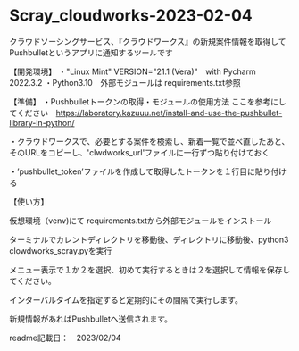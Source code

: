 # Scray_cloudworks-2023-02-04
クラウドソーシングサービス、『クラウドワークス』の新規案件情報を取得してPushbulletというアプリに通知するツールです

【開発環境】
  ・"Linux Mint" VERSION="21.1 (Vera)"　with Pycharm 2022.3.2
  ・Python3.10　外部モジュールは requirements.txt参照

【準備】
・Pushbulletトークンの取得・モジュールの使用方法
    ここを参考にしてください　https://laboratory.kazuuu.net/install-and-use-the-pushbullet-library-in-python/
    
・クラウドワークスで、必要とする案件を検索し、新着一覧で並べ直したあと、そのURLをコピーし、'clwdworks_url'ファイルに一行ずつ貼り付けておく

・’pushbullet_token’ファイルを作成して取得したトークンを１行目に貼り付ける
 
 【使い方】

仮想環境（venv)にて requirements.txtから外部モジュールをインストール

ターミナルでカレントディレクトリを移動後、ディレクトリに移動後、python3 clowdworks_scray.pyを実行

メニュー表示で１か２を選択、初めて実行するときは２を選択して情報を保存してください。

インターバルタイムを指定すると定期的にその間隔で実行します。

新規情報があればPushbulletへ送信されます。
 

readme記載日：　2023/02/04
